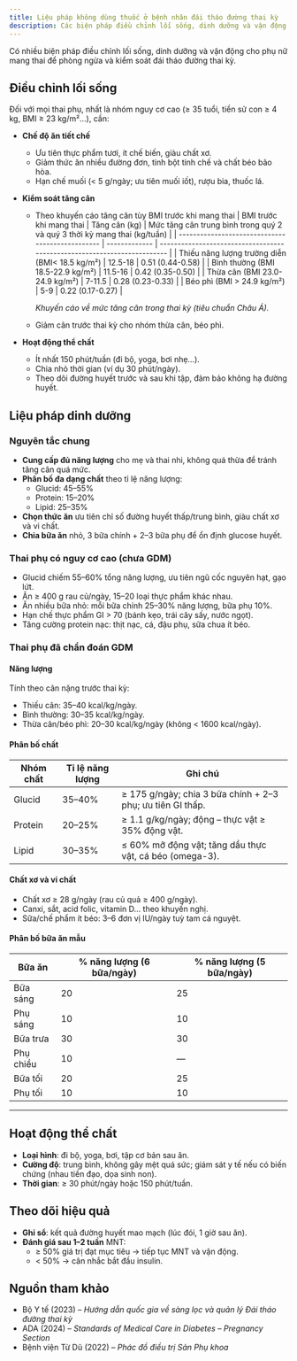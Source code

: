 ```yaml
---
title: Liệu pháp không dùng thuốc ở bệnh nhân đái tháo đường thai kỳ
description: Các biện pháp điều chỉnh lối sống, dinh dưỡng và vận động cho phụ nữ mang thai để phòng ngừa và kiểm soát đái tháo đường thai kỳ.
---
```


Có nhiều biện pháp điều chỉnh lối sống, dinh dưỡng và vận động cho phụ nữ mang thai để phòng ngừa và kiểm soát đái tháo đường thai kỳ.

## Điều chỉnh lối sống

Đối với mọi thai phụ, nhất là nhóm nguy cơ cao (≥ 35 tuổi, tiền sử con ≥ 4 kg, BMI ≥ 23 kg/m²…), cần:

- **Chế độ ăn tiết chế**

  - Ưu tiên thực phẩm tươi, ít chế biến, giàu chất xơ.
  - Giảm thức ăn nhiều đường đơn, tinh bột tinh chế và chất béo bão hòa.
  - Hạn chế muối (< 5 g/ngày; ưu tiên muối iốt), rượu bia, thuốc lá.

- **Kiểm soát tăng cân**

  - Theo khuyến cáo tăng cân tùy BMI trước khi mang thai
    | BMI trước khi mang thai | Tăng cân (kg) | Mức tăng cân trung bình trong quý 2 và quý 3 thời kỳ mang thai (kg/tuần) |
    | ------------------------------------------------ | ------------- | ------------------------------------------------------------------------ |
    | Thiếu năng lượng trường diễn (BMI< 18.5 kg/m²) | 12.5-18 | 0.51 (0.44-0.58) |
    | Bình thường (BMI 18.5-22.9 kg/m²) | 11.5-16 | 0.42 (0.35-0.50) |
    | Thừa cân (BMI 23.0-24.9 kg/m²) | 7-11.5 | 0.28 (0.23-0.33) |
    | Béo phì (BMI > 24.9 kg/m²) | 5-9 | 0.22 (0.17-0.27) |

    _Khuyến cáo về mức tăng cân trong thai kỳ (tiêu chuẩn Châu Á)._

  - Giảm cân trước thai kỳ cho nhóm thừa cân, béo phì.

- **Hoạt động thể chất**
  - Ít nhất 150 phút/tuần (đi bộ, yoga, bơi nhẹ…).
  - Chia nhỏ thời gian (ví dụ 30 phút/ngày).
  - Theo dõi đường huyết trước và sau khi tập, đảm bảo không hạ đường huyết.

## Liệu pháp dinh dưỡng

### Nguyên tắc chung

- **Cung cấp đủ năng lượng** cho mẹ và thai nhi, không quá thừa để tránh tăng cân quá mức.
- **Phân bố đa dạng chất** theo tỉ lệ năng lượng:
  - Glucid: 45–55%
  - Protein: 15–20%
  - Lipid: 25–35%
- **Chọn thức ăn** ưu tiên chỉ số đường huyết thấp/trung bình, giàu chất xơ và vi chất.
- **Chia bữa ăn** nhỏ, 3 bữa chính + 2–3 bữa phụ để ổn định glucose huyết.

### Thai phụ có nguy cơ cao (chưa GDM)

- Glucid chiếm 55–60% tổng năng lượng, ưu tiên ngũ cốc nguyên hạt, gạo lứt.
- Ăn ≥ 400 g rau củ/ngày, 15–20 loại thực phẩm khác nhau.
- Ăn nhiều bữa nhỏ: mỗi bữa chính 25–30% năng lượng, bữa phụ 10%.
- Hạn chế thực phẩm GI > 70 (bánh kẹo, trái cây sấy, nước ngọt).
- Tăng cường protein nạc: thịt nạc, cá, đậu phụ, sữa chua ít béo.

### Thai phụ đã chẩn đoán GDM

#### Năng lượng

Tính theo cân nặng trước thai kỳ:

- Thiếu cân: 35–40 kcal/kg/ngày.
- Bình thường: 30–35 kcal/kg/ngày.
- Thừa cân/béo phì: 20–30 kcal/kg/ngày (không < 1600 kcal/ngày).

#### Phân bố chất

| Nhóm chất | Tỉ lệ năng lượng | Ghi chú                                                    |
| --------- | ---------------- | ---------------------------------------------------------- |
| Glucid    | 35–40%           | ≥ 175 g/ngày; chia 3 bữa chính + 2–3 phụ; ưu tiên GI thấp. |
| Protein   | 20–25%           | ≥ 1.1 g/kg/ngày; động – thực vật ≥ 35% động vật.           |
| Lipid     | 30–35%           | ≤ 60% mỡ động vật; tăng dầu thực vật, cá béo (omega-3).    |

#### Chất xơ và vi chất

- Chất xơ ≥ 28 g/ngày (rau củ quả ≥ 400 g/ngày).
- Canxi, sắt, acid folic, vitamin D… theo khuyến nghị.
- Sữa/chế phẩm ít béo: 3–6 đơn vị IU/ngày tuỳ tam cá nguyệt.

#### Phân bố bữa ăn mẫu

| Bữa ăn    | % năng lượng (6 bữa/ngày) | % năng lượng (5 bữa/ngày) |
| --------- | ------------------------- | ------------------------- |
| Bữa sáng  | 20                        | 25                        |
| Phụ sáng  | 10                        | 10                        |
| Bữa trưa  | 30                        | 30                        |
| Phụ chiều | 10                        | —                         |
| Bữa tối   | 20                        | 25                        |
| Phụ tối   | 10                        | 10                        |

---

## Hoạt động thể chất

- **Loại hình**: đi bộ, yoga, bơi, tập cơ bản sau ăn.
- **Cường độ**: trung bình, không gây mệt quá sức; giám sát y tế nếu có biến chứng (nhau tiền đạo, dọa sinh non).
- **Thời gian**: ≥ 30 phút/ngày hoặc 150 phút/tuần.

## Theo dõi hiệu quả

- **Ghi sổ**: kết quả đường huyết mao mạch (lúc đói, 1 giờ sau ăn).
- **Đánh giá sau 1–2 tuần** MNT:
  - ≥ 50% giá trị đạt mục tiêu → tiếp tục MNT và vận động.
  - < 50% → cân nhắc bắt đầu insulin.

## Nguồn tham khảo

- Bộ Y tế (2023) – _Hướng dẫn quốc gia về sàng lọc và quản lý Đái tháo đường thai kỳ_
- ADA (2024) – _Standards of Medical Care in Diabetes – Pregnancy Section_
- Bệnh viện Từ Dũ (2022) – _Phác đồ điều trị Sản Phụ khoa_
